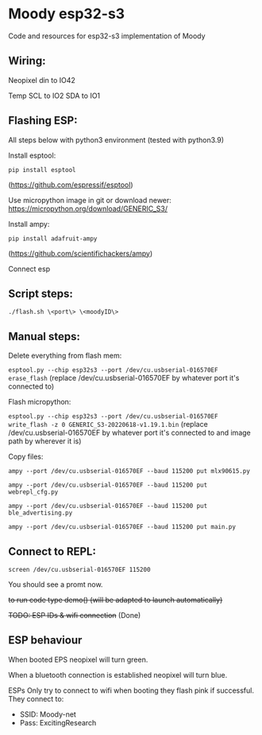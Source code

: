 # Moody esp32-s3
Code and resources for esp32-s3 implementation of Moody 


## Wiring:

Neopixel din to IO42 

Temp 
SCL to IO2
SDA to IO1



## Flashing ESP:

All steps below with python3 environment (tested with python3.9)

Install esptool: 

`pip install esptool`

(https://github.com/espressif/esptool)



Use micropython image in git or download newer: https://micropython.org/download/GENERIC_S3/



Install ampy: 

`pip install adafruit-ampy`

(https://github.com/scientifichackers/ampy)



Connect esp

## Script steps:

`./flash.sh \<port\> \<moodyID\>`


## Manual steps:
Delete everything from flash mem: 

`esptool.py --chip esp32s3 --port /dev/cu.usbserial-016570EF erase_flash`
(replace /dev/cu.usbserial-016570EF by whatever port it's connected to)


Flash micropython:

`esptool.py --chip esp32s3 --port /dev/cu.usbserial-016570EF write_flash -z 0 GENERIC_S3-20220618-v1.19.1.bin`
(replace /dev/cu.usbserial-016570EF by whatever port it's connected to and image path by wherever it is)

Copy files:

`ampy --port /dev/cu.usbserial-016570EF --baud 115200 put mlx90615.py`
  
`ampy --port /dev/cu.usbserial-016570EF --baud 115200 put webrepl_cfg.py`   
  
`ampy --port /dev/cu.usbserial-016570EF --baud 115200 put ble_advertising.py`
  
`ampy --port /dev/cu.usbserial-016570EF --baud 115200 put main.py`



## Connect to REPL: 

`screen /dev/cu.usbserial-016570EF 115200`

You should see a promt now.

~~to run code type demo() (will be adapted to launch automatically)~~

~~TODO: ESP IDs & wifi connection~~ (Done)

## ESP behaviour 
When booted EPS neopixel will turn green. 

When a bluetooth connection is established neopixel will turn blue.

ESPs Only try to connect to wifi when booting they flash pink if successful. They connect to:
- SSID: Moody-net
- Pass: ExcitingResearch





